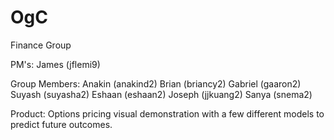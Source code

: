 # OgC
Finance Group

PM's:
James (jflemi9)

Group Members:
Anakin (anakind2)
Brian (briancy2)
Gabriel (gaaron2)
Suyash (suyasha2)
Eshaan (eshaan2)
Joseph (jjkuang2)
Sanya (snema2)

Product:
Options pricing visual demonstration with a few different models to predict future outcomes.
